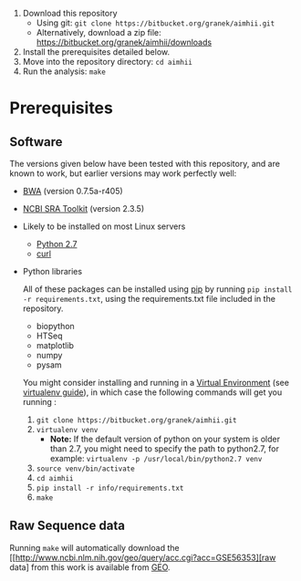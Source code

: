 1.  Download this repository 
    -   Using git: `git clone https://bitbucket.org/granek/aimhii.git`
    -   Alternatively, download a zip file: <https://bitbucket.org/granek/aimhii/downloads>
2.  Install the prerequisites detailed below.
3.  Move into the repository directory: `cd aimhii`
4.  Run the analysis: `make`

# Prerequisites

## Software

The versions given below have been tested with this repository, and are known to work, but earlier versions may work perfectly well:

-   [BWA](http://bio-bwa.sourceforge.net/) (version 0.7.5a-r405)
-   [NCBI SRA Toolkit](http://www.ncbi.nlm.nih.gov/Traces/sra/sra.cgi?view=software) (version 2.3.5)

-   Likely to be installed on most Linux servers

    -   [Python 2.7](https://www.python.org/download/releases/2.7.8/)
    -   [curl](http://curl.haxx.se/download.html)

-   Python libraries

    All of these packages can be installed using [pip](https://pypi.python.org/pypi/pip) by running `pip install -r requirements.txt`, using the requirements.txt file included in the repository.
    -   biopython
    -   HTSeq
    -   matplotlib
    -   numpy
    -   pysam
    
    You might consider installing and running in a [Virtual Environment](https://pypi.python.org/pypi/virtualenv) (see [virtualenv guide](http://docs.python-guide.org/en/latest/dev/virtualenvs/)), in which case the following commands will get you running :
    1.  `git clone https://bitbucket.org/granek/aimhii.git`
    2.  `virtualenv venv`
        -   **Note:** If the default version of python on your system is older than 2.7, you might need to specify the path to python2.7, for example: `virtualenv -p /usr/local/bin/python2.7 venv`
    3.  `source venv/bin/activate`
    4.  `cd aimhii`
    5.  `pip install -r info/requirements.txt`
    6.  `make`

## Raw Sequence data

Running `make` will automatically download the [[<http://www.ncbi.nlm.nih.gov/geo/query/acc.cgi?acc=GSE56353][raw> data] from this work is available from [GEO](http://www.ncbi.nlm.nih.gov/geo/).
